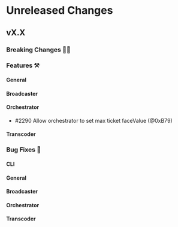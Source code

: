 # Unreleased Changes

## vX.X

### Breaking Changes 🚨🚨

### Features ⚒

#### General

#### Broadcaster

#### Orchestrator
- \#2290 Allow orchestrator to set max ticket faceValue (@0xB79)

#### Transcoder

### Bug Fixes 🐞

#### CLI

#### General

#### Broadcaster

#### Orchestrator

#### Transcoder
